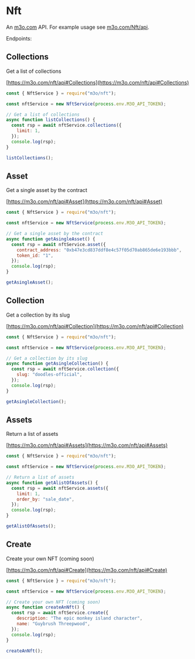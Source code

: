 # Nft

An [m3o.com](https://m3o.com) API. For example usage see [m3o.com/Nft/api](https://m3o.com/Nft/api).

Endpoints:

## Collections

Get a list of collections

[https://m3o.com/nft/api#Collections](https://m3o.com/nft/api#Collections)

```js
const { NftService } = require("m3o/nft");

const nftService = new NftService(process.env.M3O_API_TOKEN);

// Get a list of collections
async function listCollections() {
  const rsp = await nftService.collections({
    limit: 1,
  });
  console.log(rsp);
}

listCollections();
```

## Asset

Get a single asset by the contract

[https://m3o.com/nft/api#Asset](https://m3o.com/nft/api#Asset)

```js
const { NftService } = require("m3o/nft");

const nftService = new NftService(process.env.M3O_API_TOKEN);

// Get a single asset by the contract
async function getAsingleAsset() {
  const rsp = await nftService.asset({
    contract_address: "0xb47e3cd837ddf8e4c57f05d70ab865de6e193bbb",
    token_id: "1",
  });
  console.log(rsp);
}

getAsingleAsset();
```

## Collection

Get a collection by its slug

[https://m3o.com/nft/api#Collection](https://m3o.com/nft/api#Collection)

```js
const { NftService } = require("m3o/nft");

const nftService = new NftService(process.env.M3O_API_TOKEN);

// Get a collection by its slug
async function getAsingleCollection() {
  const rsp = await nftService.collection({
    slug: "doodles-official",
  });
  console.log(rsp);
}

getAsingleCollection();
```

## Assets

Return a list of assets

[https://m3o.com/nft/api#Assets](https://m3o.com/nft/api#Assets)

```js
const { NftService } = require("m3o/nft");

const nftService = new NftService(process.env.M3O_API_TOKEN);

// Return a list of assets
async function getAlistOfAssets() {
  const rsp = await nftService.assets({
    limit: 1,
    order_by: "sale_date",
  });
  console.log(rsp);
}

getAlistOfAssets();
```

## Create

Create your own NFT (coming soon)

[https://m3o.com/nft/api#Create](https://m3o.com/nft/api#Create)

```js
const { NftService } = require("m3o/nft");

const nftService = new NftService(process.env.M3O_API_TOKEN);

// Create your own NFT (coming soon)
async function createAnNft() {
  const rsp = await nftService.create({
    description: "The epic monkey island character",
    name: "Guybrush Threepwood",
  });
  console.log(rsp);
}

createAnNft();
```
